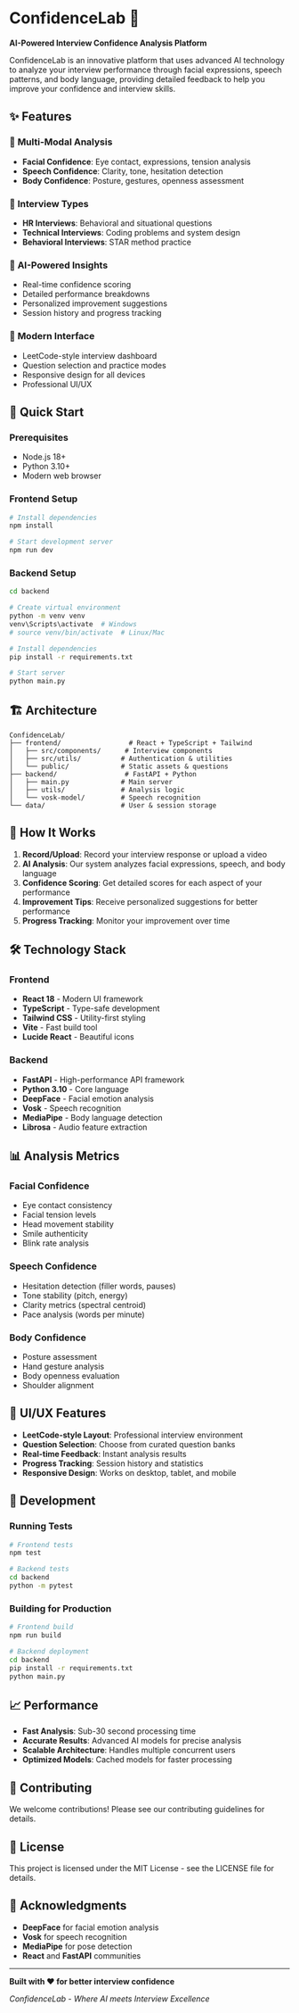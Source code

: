 # ConfidenceLab 🚀

**AI-Powered Interview Confidence Analysis Platform**

ConfidenceLab is an innovative platform that uses advanced AI technology to analyze your interview performance through facial expressions, speech patterns, and body language, providing detailed feedback to help you improve your confidence and interview skills.

## ✨ Features

### 🎯 **Multi-Modal Analysis**
- **Facial Confidence**: Eye contact, expressions, tension analysis
- **Speech Confidence**: Clarity, tone, hesitation detection
- **Body Confidence**: Posture, gestures, openness assessment

### 🎤 **Interview Types**
- **HR Interviews**: Behavioral and situational questions
- **Technical Interviews**: Coding problems and system design
- **Behavioral Interviews**: STAR method practice

### 🧠 **AI-Powered Insights**
- Real-time confidence scoring
- Detailed performance breakdowns
- Personalized improvement suggestions
- Session history and progress tracking

### 🎨 **Modern Interface**
- LeetCode-style interview dashboard
- Question selection and practice modes
- Responsive design for all devices
- Professional UI/UX

## 🚀 Quick Start

### Prerequisites
- Node.js 18+ 
- Python 3.10+
- Modern web browser

### Frontend Setup
```bash
# Install dependencies
npm install

# Start development server
npm run dev
```

### Backend Setup
```bash
cd backend

# Create virtual environment
python -m venv venv
venv\Scripts\activate  # Windows
# source venv/bin/activate  # Linux/Mac

# Install dependencies
pip install -r requirements.txt

# Start server
python main.py
```

## 🏗️ Architecture

```
ConfidenceLab/
├── frontend/                 # React + TypeScript + Tailwind
│   ├── src/components/      # Interview components
│   ├── src/utils/          # Authentication & utilities
│   └── public/             # Static assets & questions
├── backend/                 # FastAPI + Python
│   ├── main.py             # Main server
│   ├── utils/              # Analysis logic
│   └── vosk-model/         # Speech recognition
└── data/                   # User & session storage
```

## 🎯 How It Works

1. **Record/Upload**: Record your interview response or upload a video
2. **AI Analysis**: Our system analyzes facial expressions, speech, and body language
3. **Confidence Scoring**: Get detailed scores for each aspect of your performance
4. **Improvement Tips**: Receive personalized suggestions for better performance
5. **Progress Tracking**: Monitor your improvement over time

## 🛠️ Technology Stack

### Frontend
- **React 18** - Modern UI framework
- **TypeScript** - Type-safe development
- **Tailwind CSS** - Utility-first styling
- **Vite** - Fast build tool
- **Lucide React** - Beautiful icons

### Backend
- **FastAPI** - High-performance API framework
- **Python 3.10** - Core language
- **DeepFace** - Facial emotion analysis
- **Vosk** - Speech recognition
- **MediaPipe** - Body language detection
- **Librosa** - Audio feature extraction

## 📊 Analysis Metrics

### Facial Confidence
- Eye contact consistency
- Facial tension levels
- Head movement stability
- Smile authenticity
- Blink rate analysis

### Speech Confidence
- Hesitation detection (filler words, pauses)
- Tone stability (pitch, energy)
- Clarity metrics (spectral centroid)
- Pace analysis (words per minute)

### Body Confidence
- Posture assessment
- Hand gesture analysis
- Body openness evaluation
- Shoulder alignment

## 🎨 UI/UX Features

- **LeetCode-style Layout**: Professional interview environment
- **Question Selection**: Choose from curated question banks
- **Real-time Feedback**: Instant analysis results
- **Progress Tracking**: Session history and statistics
- **Responsive Design**: Works on desktop, tablet, and mobile

## 🔧 Development

### Running Tests
```bash
# Frontend tests
npm test

# Backend tests
cd backend
python -m pytest
```

### Building for Production
```bash
# Frontend build
npm run build

# Backend deployment
cd backend
pip install -r requirements.txt
python main.py
```

## 📈 Performance

- **Fast Analysis**: Sub-30 second processing time
- **Accurate Results**: Advanced AI models for precise analysis
- **Scalable Architecture**: Handles multiple concurrent users
- **Optimized Models**: Cached models for faster processing

## 🤝 Contributing

We welcome contributions! Please see our contributing guidelines for details.

## 📄 License

This project is licensed under the MIT License - see the LICENSE file for details.

## 🙏 Acknowledgments

- **DeepFace** for facial emotion analysis
- **Vosk** for speech recognition
- **MediaPipe** for pose detection
- **React** and **FastAPI** communities

---

**Built with ❤️ for better interview confidence**

*ConfidenceLab - Where AI meets Interview Excellence*
